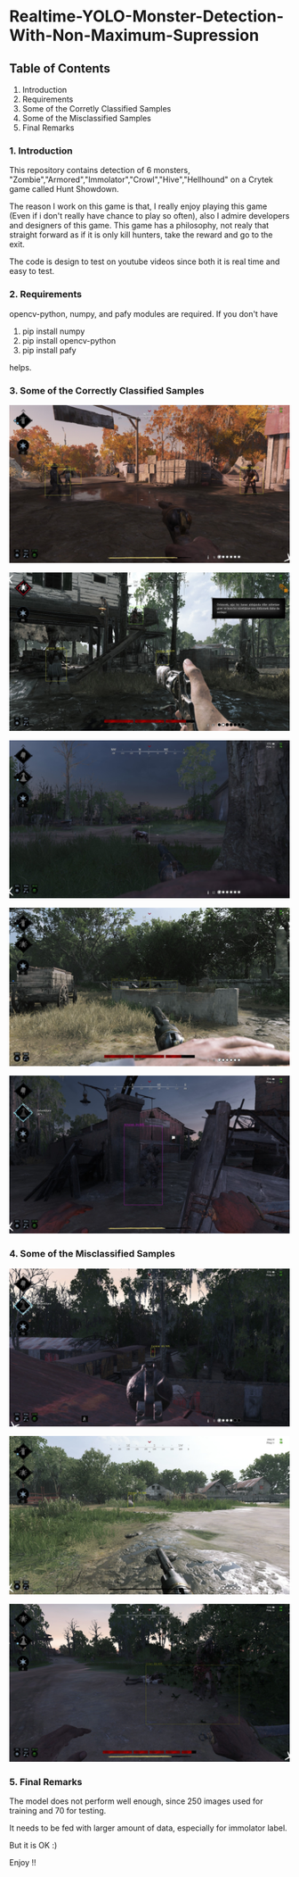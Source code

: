 # Realtime-YOLO-Monster-Detection-With-Non-Maximum-Supression


## Table of Contents
1. Introduction
2. Requirements
3. Some of the Corretly Classified Samples
4. Some of the Misclassified Samples
5. Final Remarks


### 1. Introduction

This repository contains detection of 6 monsters, "Zombie","Armored","Immolator","Crowl","Hive","Hellhound" on a Crytek game called Hunt Showdown.

The reason I work on this game is that, I really enjoy playing this game (Even if i don't really have chance to play so often), also I admire developers and designers of this game. This game has a philosophy, not realy that straight forward as if it is only kill hunters, take the reward and go to the exit.

The code is design to test on youtube videos since both it is real time and easy to test.

### 2. Requirements
opencv-python, numpy, and pafy modules are required. If you don't have
1. pip install numpy
2. pip install opencv-python
3. pip install pafy

helps.


### 3. Some of the Correctly Classified Samples

![Zombie](detectedzombie.jpg)

![Zombie And Hive](detectedzombieandhive.jpg)

![Hellhound](detectedhellhound.jpg)

![Crowl](detectedcrowl.jpg)

![Armored](detectedarmored.jpg)

### 4. Some of the Misclassified Samples

![Misclassified Immolator](misclassifiedimmolator.jpg)

![Misclassified Hive](misclassifiedhive.jpg)

![Misclassified Crowl](misclassifiedcrowl.jpg)


### 5. Final Remarks
The model does not perform well enough, since 250 images used for training and 70 for testing. 

It needs to be fed with larger amount of data, especially for immolator label.

But it is OK :)


Enjoy !!
